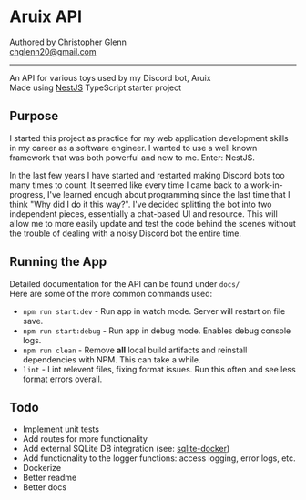 # Aruix API

Authored by Christopher Glenn  
chglenn20@gmail.com  

---

An API for various toys used by my Discord bot, Aruix  
Made using [NestJS](https://nestjs.com/) TypeScript starter project  

## Purpose

I started this project as practice for my web application development skills in my career as a software engineer. I wanted to use a well known framework that was both powerful and new to me. Enter: NestJS. 

In the last few years I have started and restarted making Discord bots too many times to count. It seemed like every time I came back to a work-in-progress, I've learned enough about programming since the last time that I think "Why did I do it this way?". I've decided splitting the bot into two independent pieces, essentially a chat-based UI and resource. This will allow me to more easily update and test the code behind the scenes without the trouble of dealing with a noisy Discord bot the entire time. 

## Running the App

Detailed documentation for the API can be found under `docs/`  
Here are some of the more common commands used:  

- `npm run start:dev` - Run app in watch mode. Server will restart on file save.
- `npm run start:debug` - Run app in debug mode. Enables debug console logs. 
- `npm run clean` - Remove **all** local build artifacts and reinstall dependencies with NPM. This can take a while.
- `lint` - Lint relevent files, fixing format issues. Run this often and see less format errors overall. 

## Todo

- Implement unit tests
- Add routes for more functionality
- Add external SQLite DB integration (see: [sqlite-docker](https://github.com/glennpai/sqlite-docker))
- Add functionality to the logger functions: access logging, error logs, etc. 
- Dockerize
- Better readme
- Better docs
